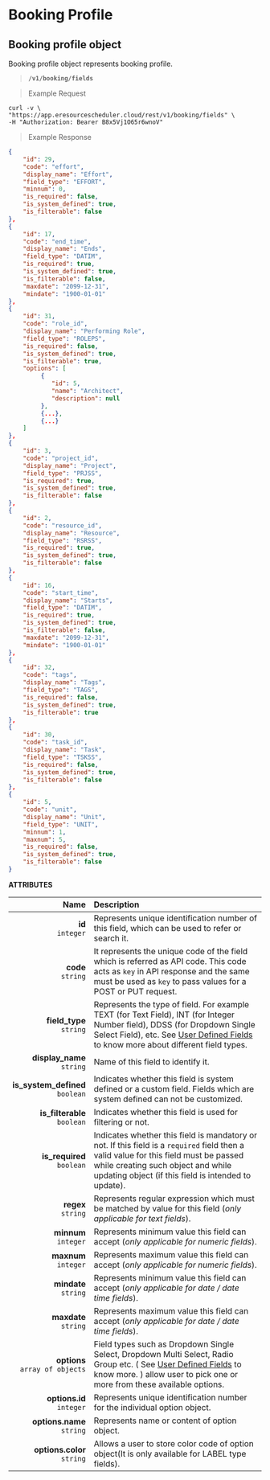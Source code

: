 
# Booking Profile

## Booking profile object

Booking profile object represents booking profile.

> **`/v1/booking/fields`**

> Example Request

```shell
curl -v \
"https://app.eresourcescheduler.cloud/rest/v1/booking/fields" \
-H "Authorization: Bearer B8x5Vj1O65r6wnoV"
```
> Example Response 
 
```json
{
    "id": 29,
    "code": "effort",
    "display_name": "Effort",
    "field_type": "EFFORT",
    "minnum": 0,
    "is_required": false,
    "is_system_defined": true,
    "is_filterable": false
},
{
    "id": 17,
    "code": "end_time",
    "display_name": "Ends",
    "field_type": "DATIM",
    "is_required": true,
    "is_system_defined": true,
    "is_filterable": false,
    "maxdate": "2099-12-31",
    "mindate": "1900-01-01"
},
{
    "id": 31,
    "code": "role_id",
    "display_name": "Performing Role",
    "field_type": "ROLEPS",
    "is_required": false,
    "is_system_defined": true,
    "is_filterable": true,
    "options": [
         {
            "id": 5,
            "name": "Architect",
            "description": null
         },
         {...},
         {...}
    ]
},
{
    "id": 3,
    "code": "project_id",
    "display_name": "Project",
    "field_type": "PRJSS",
    "is_required": true,
    "is_system_defined": true,
    "is_filterable": false
},
{
    "id": 2,
    "code": "resource_id",
    "display_name": "Resource",
    "field_type": "RSRSS",
    "is_required": true,
    "is_system_defined": true,
    "is_filterable": false
},
{
    "id": 16,
    "code": "start_time",
    "display_name": "Starts",
    "field_type": "DATIM",
    "is_required": true,
    "is_system_defined": true,
    "is_filterable": false,
    "maxdate": "2099-12-31",
    "mindate": "1900-01-01"
},
{
    "id": 32,
    "code": "tags",
    "display_name": "Tags",
    "field_type": "TAGS",
    "is_required": false,
    "is_system_defined": true,
    "is_filterable": true
},
{
    "id": 30,
    "code": "task_id",
    "display_name": "Task",
    "field_type": "TSKSS",
    "is_required": false,
    "is_system_defined": true,
    "is_filterable": false
},
{
    "id": 5,
    "code": "unit",
    "display_name": "Unit",
    "field_type": "UNIT",
    "minnum": 1,
    "maxnum": 5,
    "is_required": false,
    "is_system_defined": true,
    "is_filterable": false
}

```



<span class="optional"><b>ATTRIBUTES</b></span>

Name | Description
| ---:  |  :----   |
**id**  <br>`integer` |  Represents unique identification number of this field, which can be used to refer or search it.
**code**  <br>`string` |  It represents the unique code of the field which is referred as API code. This code acts as `key` in API response and the same must be used as `key` to pass values for a POST or PUT request.
**field_type** <br>`string` | Represents the type of field. For example  TEXT (for Text Field), INT (for Integer Number field), DDSS (for Dropdown Single Select Field), etc. See <a href = "#user-defined-fields" class="api-ref">User Defined Fields</a> to know more about different field types.
**display_name**<br>`string` |Name of this field to identify it.
**is_system_defined**<br>`boolean` |  Indicates whether this field is system defined or a custom field. Fields which are system defined can not be customized.
**is_filterable** <br>`boolean` |Indicates whether this field is used for filtering or not. |
**is_required**<br>`boolean` |Indicates whether this field is mandatory or not. If this field is a `required` field then a valid value for this field must be passed while creating such object and while updating object (if this field is intended to update).
**regex** <br>`string` |  Represents regular expression which must be matched by value for this field (_only applicable for text fields_).
**minnum** <br>`integer` | Represents minimum value this field can accept (_only applicable for numeric fields_).
**maxnum** <br>`integer` | Represents maximum value this field can accept (_only applicable for numeric fields_).
**mindate** <br>`string` |Represents minimum value this field can accept (_only applicable for date / date time fields_).
**maxdate** <br>`string` |Represents maximum value this field can accept (_only applicable for date / date time fields_).
**options** <br> `array of objects` | Field types such as Dropdown Single Select, Dropdown Multi Select, Radio Group etc. ( See <a href="#user-defined-fields" class = "api-ref">User Defined Fields</a> to know more. ) allow user to pick one or more from these available options.
**options.id** <br> `integer` |   Represents unique identification number for the individual option object.
**options.name** <br> `string` | Represents name or content of option object.
**options.color** <br> `string` | Allows a user to store color code of option object(It is only available for LABEL type fields).